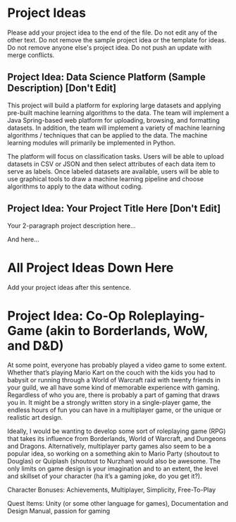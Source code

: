 # Project Ideas

Please add your project idea to the end of the file. Do not edit any of the other text. Do not remove the sample project idea or the template for ideas. Do not remove anyone else's project idea. Do not push an update with merge conflicts.

## Project Idea: Data Science Platform (Sample Description) [Don't Edit]

This project will build a platform for exploring large datasets and applying pre-built machine learning algorithms to the data. The team will implement a Java Spring-based web platform for uploading, browsing, and formatting datasets. In addition, the team will implement a variety of machine learning algorithms / techniques that can be applied to the data. The machine learning modules will primarily be implemented in Python. 

The platform will focus on classification tasks. Users will be able to upload datasets in CSV or JSON and then select attributes of each data item to serve as labels. Once labeled datasets are available, users will be able to use graphical tools to draw a machine learning pipeline and choose algorithms to apply to the data without coding.

## Project Idea: Your Project Title Here [Don't Edit]

Your 2-paragraph project description here...

And here...

# All Project Ideas Down Here

Add your project ideas after this sentence. 

# Project Idea: Co-Op Roleplaying-Game (akin to Borderlands, WoW, and D&D)

At some point, everyone has probably played a video game to some extent. Whether that’s playing Mario Kart on the couch with the kids you had to babysit or running through a World of Warcraft raid with twenty friends in your guild, we all have some kind of memorable experience with gaming. Regardless of who you are, there is probably a part of gaming that draws you in. It might be a strongly written story in a single-player game, the endless hours of fun you can have in a multiplayer game, or the unique or realistic art design.

Ideally, I would be wanting to develop some sort of roleplaying game (RPG) that takes its influence from Borderlands, World of Warcraft, and Dungeons and Dragons. Alternatively, multiplayer party games also seem to be a popular idea, so working on a something akin to Mario Party (shoutout to Douglas) or Quiplash (shoutout to Nurzhan) would also be awesome. The only limits on game design is your imagination and to an extent, the level and skillset of your character (ha it’s a gaming joke, do you get it?).

Character Bonuses:
Achievements, Multiplayer, Simplicity, Free-To-Play

Quest Items:
Unity (or some other language for games), Documentation and Design Manual, passion for gaming
